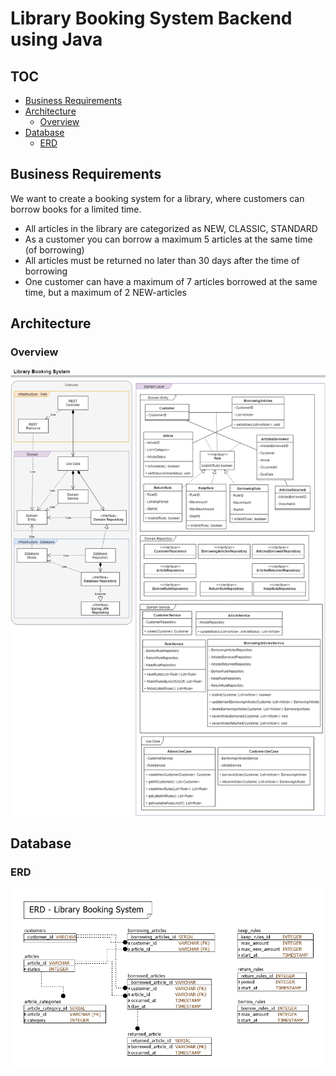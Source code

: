 Library Booking System Backend using Java <!-- omit in toc -->
========================================

TOC <!-- omit in toc -->
-------------------
- [Business Requirements](#business-requirements)
- [Architecture](#architecture)
  - [Overview](#overview)
- [Database](#database)
  - [ERD](#erd)


Business Requirements
-------------------

We want to create a booking system for a library, where customers can borrow books for a limited time.
- All articles in the library are categorized as NEW, CLASSIC, STANDARD
- As a customer you can borrow a maximum 5 articles at the same time (of borrowing)
- All articles must be returned no later than 30 days after the time of borrowing
- One customer can have a maximum of 7 articles borrowed at the same time, but a maximum of 2 NEW-articles


Architecture
-------------------

### Overview
![Overview](https://raw.githubusercontent.com/takeshi-omae-lws/media/master/LibraryBookingSystem.png)


Database
-------------------

### ERD
![ERD](https://raw.githubusercontent.com/takeshi-omae-lws/media/master/LibraryBookingSystemERD.png)
